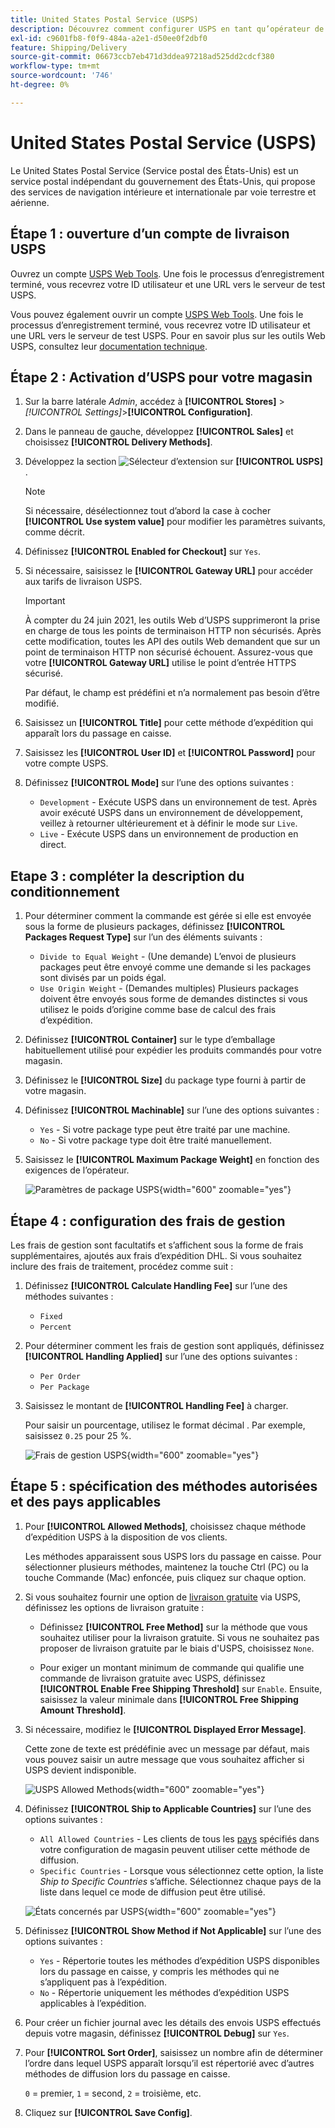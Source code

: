 ```yaml
---
title: United States Postal Service (USPS)
description: Découvrez comment configurer USPS en tant qu’opérateur de livraison pour votre magasin.
exl-id: c9601fb8-f0f9-484a-a2e1-d50ee0f2dbf0
feature: Shipping/Delivery
source-git-commit: 06673ccb7eb471d3ddea97218ad525dd2cdcf380
workflow-type: tm+mt
source-wordcount: '746'
ht-degree: 0%

---
```


# United States Postal Service (USPS)

Le United States Postal Service (Service postal des États-Unis) est un service postal indépendant du gouvernement des États-Unis, qui propose des services de navigation intérieure et internationale par voie terrestre et aérienne.

## Étape 1 : ouverture d’un compte de livraison USPS

Ouvrez un compte [USPS Web Tools][1]. Une fois le processus d’enregistrement terminé, vous recevrez votre ID utilisateur et une URL vers le serveur de test USPS.

Vous pouvez également ouvrir un compte [USPS Web Tools][1]. Une fois le processus d’enregistrement terminé, vous recevrez votre ID utilisateur et une URL vers le serveur de test USPS. Pour en savoir plus sur les outils Web USPS, consultez leur [documentation technique][2].

## Étape 2 : Activation d’USPS pour votre magasin

1. Sur la barre latérale _Admin_, accédez à **[!UICONTROL Stores]** > _[!UICONTROL Settings]_>**[!UICONTROL Configuration]**.

1. Dans le panneau de gauche, développez **[!UICONTROL Sales]** et choisissez **[!UICONTROL Delivery Methods]**.

1. Développez la section ![Sélecteur d’extension](../assets/icon-display-expand.png) sur **[!UICONTROL USPS]** .

   >[!NOTE]
   >
   >Si nécessaire, désélectionnez tout d’abord la case à cocher **[!UICONTROL Use system value]** pour modifier les paramètres suivants, comme décrit.

1. Définissez **[!UICONTROL Enabled for Checkout]** sur `Yes`.

1. Si nécessaire, saisissez le **[!UICONTROL Gateway URL]** pour accéder aux tarifs de livraison USPS.

   >[!IMPORTANT]
   >
   >À compter du 24 juin 2021, les outils Web d’USPS supprimeront la prise en charge de tous les points de terminaison HTTP non sécurisés. Après cette modification, toutes les API des outils Web demandent que sur un point de terminaison HTTP non sécurisé échouent. Assurez-vous que votre **[!UICONTROL Gateway URL]** utilise le point d’entrée HTTPS sécurisé.

   Par défaut, le champ est prédéfini et n’a normalement pas besoin d’être modifié.

1. Saisissez un **[!UICONTROL Title]** pour cette méthode d’expédition qui apparaît lors du passage en caisse.

1. Saisissez les **[!UICONTROL User ID]** et **[!UICONTROL Password]** pour votre compte USPS.

1. Définissez **[!UICONTROL Mode]** sur l’une des options suivantes :

   - `Development` - Exécute USPS dans un environnement de test. Après avoir exécuté USPS dans un environnement de développement, veillez à retourner ultérieurement et à définir le mode sur `Live`.
   - `Live` - Exécute USPS dans un environnement de production en direct.

## Etape 3 : compléter la description du conditionnement

1. Pour déterminer comment la commande est gérée si elle est envoyée sous la forme de plusieurs packages, définissez **[!UICONTROL Packages Request Type]** sur l’un des éléments suivants :

   - `Divide to Equal Weight` - (Une demande) L’envoi de plusieurs packages peut être envoyé comme une demande si les packages sont divisés par un poids égal.
   - `Use Origin Weight` - (Demandes multiples) Plusieurs packages doivent être envoyés sous forme de demandes distinctes si vous utilisez le poids d’origine comme base de calcul des frais d’expédition.

1. Définissez **[!UICONTROL Container]** sur le type d’emballage habituellement utilisé pour expédier les produits commandés pour votre magasin.

1. Définissez le **[!UICONTROL Size]** du package type fourni à partir de votre magasin.

1. Définissez **[!UICONTROL Machinable]** sur l’une des options suivantes :

   - `Yes` - Si votre package type peut être traité par une machine.
   - `No` - Si votre package type doit être traité manuellement.

1. Saisissez le **[!UICONTROL Maximum Package Weight]** en fonction des exigences de l’opérateur.

   ![Paramètres de package USPS](../configuration-reference/sales/assets/delivery-methods-usps-packaging.png){width="600" zoomable="yes"}

## Étape 4 : configuration des frais de gestion

Les frais de gestion sont facultatifs et s’affichent sous la forme de frais supplémentaires, ajoutés aux frais d’expédition DHL. Si vous souhaitez inclure des frais de traitement, procédez comme suit :

1. Définissez **[!UICONTROL Calculate Handling Fee]** sur l’une des méthodes suivantes :

   - `Fixed`
   - `Percent`

1. Pour déterminer comment les frais de gestion sont appliqués, définissez **[!UICONTROL Handling Applied]** sur l’une des options suivantes :

   - `Per Order`
   - `Per Package`

1. Saisissez le montant de **[!UICONTROL Handling Fee]** à charger.

   Pour saisir un pourcentage, utilisez le format décimal . Par exemple, saisissez `0.25` pour 25 %.

   ![Frais de gestion USPS](../configuration-reference/sales/assets/delivery-methods-usps-handling-fee.png){width="600" zoomable="yes"}

## Étape 5 : spécification des méthodes autorisées et des pays applicables

1. Pour **[!UICONTROL Allowed Methods]**, choisissez chaque méthode d’expédition USPS à la disposition de vos clients.

   Les méthodes apparaissent sous USPS lors du passage en caisse. Pour sélectionner plusieurs méthodes, maintenez la touche Ctrl (PC) ou la touche Commande (Mac) enfoncée, puis cliquez sur chaque option.

1. Si vous souhaitez fournir une option de [livraison gratuite](shipping-free.md) via USPS, définissez les options de livraison gratuite :

   - Définissez **[!UICONTROL Free Method]** sur la méthode que vous souhaitez utiliser pour la livraison gratuite. Si vous ne souhaitez pas proposer de livraison gratuite par le biais d&#39;USPS, choisissez `None`.

   - Pour exiger un montant minimum de commande qui qualifie une commande de livraison gratuite avec USPS, définissez **[!UICONTROL Enable Free Shipping Threshold]** sur `Enable`. Ensuite, saisissez la valeur minimale dans **[!UICONTROL Free Shipping Amount Threshold]**.

1. Si nécessaire, modifiez le **[!UICONTROL Displayed Error Message]**.

   Cette zone de texte est prédéfinie avec un message par défaut, mais vous pouvez saisir un autre message que vous souhaitez afficher si USPS devient indisponible.

   ![USPS Allowed Methods](../configuration-reference/sales/assets/delivery-methods-usps-allowed-methods.png){width="600" zoomable="yes"}

1. Définissez **[!UICONTROL Ship to Applicable Countries]** sur l’une des options suivantes :

   - `All Allowed Countries` - Les clients de tous les [pays](../getting-started/store-details.md#country-options) spécifiés dans votre configuration de magasin peuvent utiliser cette méthode de diffusion.
   - `Specific Countries` - Lorsque vous sélectionnez cette option, la liste _Ship to Specific Countries_ s’affiche. Sélectionnez chaque pays de la liste dans lequel ce mode de diffusion peut être utilisé.

   ![États concernés par USPS](../configuration-reference/sales/assets/delivery-methods-usps-countries.png){width="600" zoomable="yes"}

1. Définissez **[!UICONTROL Show Method if Not Applicable]** sur l’une des options suivantes :

   - `Yes` - Répertorie toutes les méthodes d’expédition USPS disponibles lors du passage en caisse, y compris les méthodes qui ne s’appliquent pas à l’expédition.
   - `No` - Répertorie uniquement les méthodes d’expédition USPS applicables à l’expédition.

1. Pour créer un fichier journal avec les détails des envois USPS effectués depuis votre magasin, définissez **[!UICONTROL Debug]** sur `Yes`.

1. Pour **[!UICONTROL Sort Order]**, saisissez un nombre afin de déterminer l’ordre dans lequel USPS apparaît lorsqu’il est répertorié avec d’autres méthodes de diffusion lors du passage en caisse.

   `0` = premier, `1` = second, `2` = troisième, etc.

1. Cliquez sur **[!UICONTROL Save Config]**.


[1]: https://secure.shippingapis.com/registration/
[2]: https://www.usps.com/business/web-tools-apis/welcome.htm
